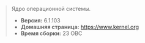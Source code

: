 > Ядро операционной системы.
> - **Версия:** 6.1.103
> - **Домашняя страница:** <https://www.kernel.org>
> - **Время сборки:** 23 ОВС
